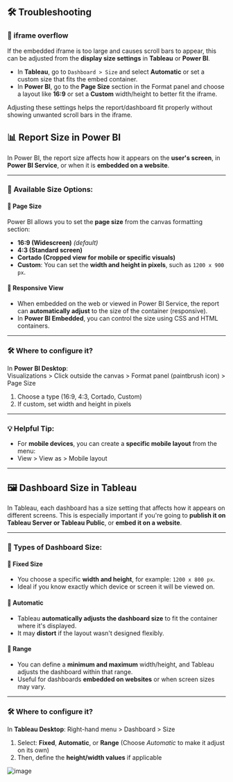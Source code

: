 ## 🛠️ Troubleshooting

### 🧩 iframe overflow

If the embedded iframe is too large and causes scroll bars to appear, this can be adjusted from the **display size settings** in **Tableau** or **Power BI**.

- In **Tableau**, go to `Dashboard > Size` and select **Automatic** or set a custom size that fits the embed container.
- In **Power BI**, go to the **Page Size** section in the Format panel and choose a layout like **16:9** or set a **Custom** width/height to better fit the iframe.

Adjusting these settings helps the report/dashboard fit properly without showing unwanted scroll bars in the iframe.


## 📊 Report Size in **Power BI**

In Power BI, the report size affects how it appears on the **user's screen**, in **Power BI Service**, or when it is **embedded on a website**.

---

### 📏 Available Size Options:

#### 🔹 Page Size

Power BI allows you to set the **page size** from the canvas formatting section:

- **16:9 (Widescreen)** *(default)*  
- **4:3 (Standard screen)**  
- **Cortado (Cropped view for mobile or specific visuals)**  
- **Custom**: You can set the **width and height in pixels**, such as `1200 x 900 px`.

#### 🔹 Responsive View
- When embedded on the web or viewed in Power BI Service, the report can **automatically adjust** to the size of the container (responsive).
- In **Power BI Embedded**, you can control the size using CSS and HTML containers.

---

### 🛠️ Where to configure it?

In **Power BI Desktop**:  
Visualizations > Click outside the canvas > Format panel (paintbrush icon) > Page Size

1. Choose a type (16:9, 4:3, Cortado, Custom)  
2. If custom, set width and height in pixels

---

### 💡 Helpful Tip:

- For **mobile devices**, you can create a **specific mobile layout** from the menu:
- View > View as > Mobile layout

---

## 🖼️ Dashboard Size in Tableau

In Tableau, each dashboard has a size setting that affects how it appears on different screens. This is especially important if you're going to **publish it on Tableau Server or Tableau Public**, or **embed it on a website**.

---

### 📏 Types of Dashboard Size:

#### 🔹 Fixed Size
- You choose a specific **width and height**, for example: `1200 x 800 px`.
- Ideal if you know exactly which device or screen it will be viewed on.

#### 🔹 Automatic
- Tableau **automatically adjusts the dashboard size** to fit the container where it's displayed.
- It may **distort** if the layout wasn't designed flexibly.

#### 🔹 Range
- You can define a **minimum and maximum** width/height, and Tableau adjusts the dashboard within that range.
- Useful for dashboards **embedded on websites** or when screen sizes may vary.

---

### 🛠️ Where to configure it?

In **Tableau Desktop**: Right-hand menu > Dashboard > Size  
1. Select: **Fixed**, **Automatic**, or **Range**  (Choose *Automatic* to make it adjust on its own)  
2. Then, define the **height/width values** if applicable

![image](https://github.com/user-attachments/assets/7d1d0003-4897-419b-981a-2ae8855fe96b)
